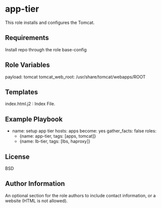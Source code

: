 app-tier
=========

This role installs and configures the Tomcat.

Requirements
------------

Install repo through the role base-config 

Role Variables
--------------

payload: tomcat
tomcat_web_root: /usr/share/tomcat/webapps/ROOT

Templates
------------

index.html.j2 : Index File.

Example Playbook
----------------

- name: setup app tier
  hosts: apps
  become: yes
  gather_facts: false
  roles:
    - {name: app-tier, tags: [apps, tomcat]}
    - {name: lb-tier, tags: [lbs, haproxy]}

License
-------

BSD

Author Information
------------------

An optional section for the role authors to include contact information, or a website (HTML is not allowed).
